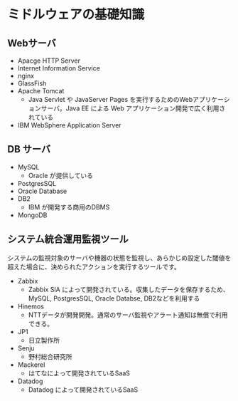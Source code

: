 # ミドルウェアの基礎知識
## Webサーバ
- Apacge HTTP Server
- Internet Information Service
- nginx
- GlassFish
- Apache Tomcat
  - Java Servlet や JavaServer Pages を実行するためのWebアプリケーションサーバ。Java EE による Web アプリケーション開発で広く利用されている
- IBM WebSphere Application Server

## DB サーバ
- MySQL
  - Oracle が提供している
- PostgresSQL
- Oracle Database
- DB2
  - IBM が開発する商用のDBMS
- MongoDB

## システム統合運用監視ツール
システムの監視対象のサーバや機器の状態を監視し、あらかじめ設定した閾値を超えた場合に、決められたアクションを実行するツールです。

- Zabbix
  - Zabbix SIA によって開発されている。収集したデータを保存するため、MySQL, PostgresSQL, Oracle Databse, DB2などを利用する
- Hinemos
  - NTTデータが開発開発。通常のサーバ監視やアラート通知は無償で利用できる。
- JP1
  - 日立製作所
- Senju
  - 野村総合研究所
- Mackerel
  - はてなによって開発されているSaaS
- Datadog
  - Datadog によって開発されているSaaS
